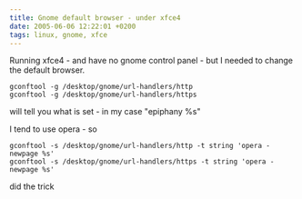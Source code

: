 ```yaml
---
title: Gnome default browser - under xfce4
date: 2005-06-06 12:22:01 +0200
tags: linux, gnome, xfce
---
```


Running xfce4 - and have no gnome control panel - but I needed to change the default browser.

    gconftool -g /desktop/gnome/url-handlers/http
    gconftool -g /desktop/gnome/url-handlers/https

will tell you what is set - in my case "epiphany %s"

I tend to use opera - so

    gconftool -s /desktop/gnome/url-handlers/http -t string 'opera -newpage %s'
    gconftool -s /desktop/gnome/url-handlers/https -t string 'opera -newpage %s'

did the trick

